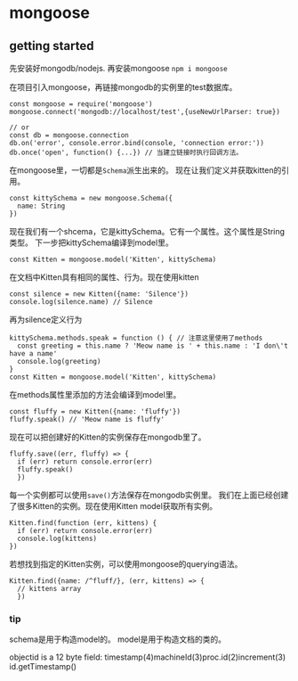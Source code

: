 # mongoose

## getting started

先安装好mongodb/nodejs.
再安装mongoose
`npm i mongoose`

在项目引入mongoose，再链接mongodb的实例里的test数据库。

```
const mongoose = require('mongoose')
mongoose.connect('mongodb://localhost/test',{useNewUrlParser: true})

// or
const db = mongoose.connection
db.on('error', console.error.bind(console, 'connection error:'))
db.once('open', function() {...}) // 当建立链接时执行回调方法。
```
在mongoose里，一切都是`Schema`派生出来的。
现在让我们定义并获取kitten的引用。
```
const kittySchema = new mongoose.Schema({
  name: String
})
```
现在我们有一个shcema，它是kittySchema。它有一个属性。这个属性是String类型。
下一步把kittySchema编译到model里。
```
const Kitten = mongoose.model('Kitten', kittySchema)
```
在文档中Kitten具有相同的属性、行为。现在使用kitten
```
const silence = new Kitten({name: 'Silence'})
console.log(silence.name) // Silence
```
再为silence定义行为
```
kittySchema.methods.speak = function () { // 注意这里使用了methods
  const greeting = this.name ? 'Meow name is ' + this.name : 'I don\'t have a name'
  console.log(greeting)
}
const Kitten = mongoose.model('Kitten', kittySchema)
```
在methods属性里添加的方法会编译到model里。
```
const fluffy = new Kitten({name: 'fluffy'})
fluffy.speak() // 'Meow name is fluffy'
```
现在可以把创建好的Kitten的实例保存在mongodb里了。
```
fluffy.save((err, fluffy) => {
  if (err) return console.error(err)
  fluffy.speak()
  })
```
每一个实例都可以使用`save()`方法保存在mongodb实例里。
我们在上面已经创建了很多Kitten的实例。现在使用Kitten model获取所有实例。
```
Kitten.find(function (err, kittens) {
  if (err) return console.error(err)
  console.log(kittens)
})
```
若想找到指定的Kitten实例，可以使用mongoose的querying语法。
```
Kitten.find({name: /^fluff/}, (err, kittens) => {
  // kittens array
  })
```

### tip
schema是用于构造model的。
model是用于构造文档的类的。

objectid is a 12 byte field:
timestamp(4)machineId(3)proc.id(2)increment(3)
id.getTimestamp()






